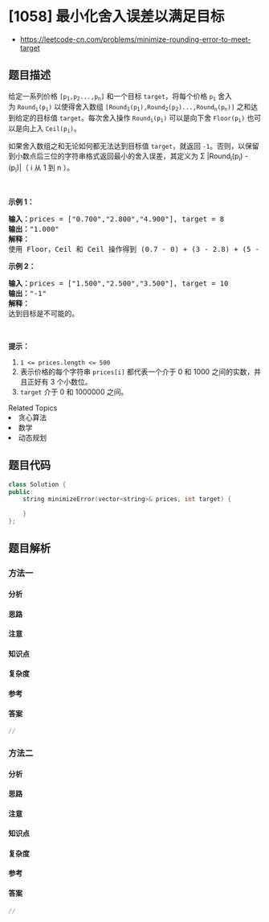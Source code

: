 

# [1058] 最小化舍入误差以满足目标
* https://leetcode-cn.com/problems/minimize-rounding-error-to-meet-target


## 题目描述

<p>给定一系列价格&nbsp;<code>[p<sub>1</sub>,p<sub>2</sub>...,p<sub>n</sub>]</code>&nbsp;和一个目标&nbsp;<code>target</code>，将每个价格&nbsp;<code>p<sub>i</sub></code>&nbsp;舍入为&nbsp;<code>Round<sub>i</sub>(p<sub>i</sub>)</code>&nbsp;以使得舍入数组&nbsp;<code>[Round<sub>1</sub>(p<sub>1</sub>),Round<sub>2</sub>(p<sub>2</sub>)...,Round<sub>n</sub>(p<sub>n</sub>)]</code>&nbsp;之和达到给定的目标值&nbsp;<code>target</code>。每次舍入操作&nbsp;<code>Round<sub>i</sub>(p<sub>i</sub>)</code>&nbsp;可以是向下舍&nbsp;<code>Floor(p<sub>i</sub>)</code>&nbsp;也可以是向上入&nbsp;<code>Ceil(p<sub>i</sub>)</code>。</p>

<p>如果舍入数组之和无论如何都无法达到目标值&nbsp;<code>target</code>，就返回 <code>-1</code>。否则，以保留到小数点后三位的字符串格式返回最小的舍入误差，其定义为 &Sigma; |Round<sub>i</sub>(p<sub>i</sub>) - (p<sub>i</sub>)|（&nbsp;i 从 1 到 n ）。</p>

<p>&nbsp;</p>

<p><strong>示例 1：</strong></p>

<pre><strong>输入：</strong>prices = [&quot;0.700&quot;,&quot;2.800&quot;,&quot;4.900&quot;], target = 8
<strong>输出：</strong>&quot;1.000&quot;
<strong>解释： </strong>
使用 Floor，Ceil 和 Ceil 操作得到 (0.7 - 0) + (3 - 2.8) + (5 - 4.9) = 0.7 + 0.2 + 0.1 = 1.0 。
</pre>

<p><strong>示例 2：</strong></p>

<pre><strong>输入：</strong>prices = [&quot;1.500&quot;,&quot;2.500&quot;,&quot;3.500&quot;], target = 10
<strong>输出：</strong>&quot;-1&quot;
<strong>解释：</strong>
达到目标是不可能的。</pre>

<p>&nbsp;</p>

<p><strong>提示：</strong></p>

<ol>
	<li><code>1 &lt;= prices.length &lt;= 500</code></li>
	<li>表示价格的每个字符串&nbsp;<code>prices[i]</code>&nbsp;都代表一个介于 0 和 1000&nbsp;之间的实数，并且正好有 3 个小数位。</li>
	<li><code>target</code>&nbsp;介于&nbsp;0 和 1000000&nbsp;之间。</li>
</ol>
<div><div>Related Topics</div><div><li>贪心算法</li><li>数学</li><li>动态规划</li></div></div>


## 题目代码

```cpp
class Solution {
public:
    string minimizeError(vector<string>& prices, int target) {

    }
};
```


## 题目解析


### 方法一

#### 分析

#### 思路

#### 注意

#### 知识点

#### 复杂度

#### 参考

#### 答案

```cpp
//
```


### 方法二

#### 分析

#### 思路

#### 注意

#### 知识点

#### 复杂度

#### 参考

#### 答案

```cpp
//
```



